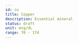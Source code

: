 ```yaml
---
id: cu
title: Copper
description: Essential mineral
status: draft
unit: mcg/dL
range: 70 - 174
---
```


